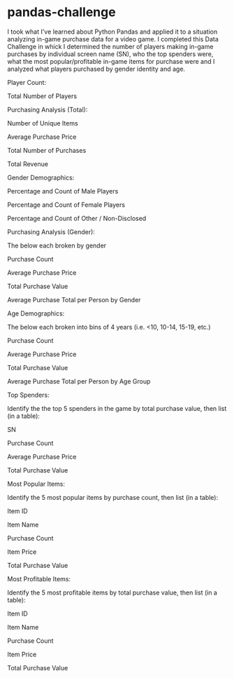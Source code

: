 # pandas-challenge
I took what I've learned about Python Pandas and applied it to a situation analyzing in-game purchase data for a video game. I completed this Data Challenge in whick I determined the number of players  making in-game purchases by individual screen name (SN), who the top spenders were, what the most popular/profitable in-game items for purchase were and I analyzed what players purchased by gender identity and age.

Player Count:

Total Number of Players

Purchasing Analysis (Total):

Number of Unique Items

Average Purchase Price

Total Number of Purchases

Total Revenue

Gender Demographics:

Percentage and Count of Male Players

Percentage and Count of Female Players

Percentage and Count of Other / Non-Disclosed

Purchasing Analysis (Gender):

The below each broken by gender

Purchase Count

Average Purchase Price

Total Purchase Value

Average Purchase Total per Person by Gender

Age Demographics:

The below each broken into bins of 4 years (i.e. <10, 10-14, 15-19, etc.)

Purchase Count

Average Purchase Price

Total Purchase Value

Average Purchase Total per Person by Age Group

Top Spenders:

Identify the the top 5 spenders in the game by total purchase value, then list (in a table):

SN

Purchase Count

Average Purchase Price

Total Purchase Value

Most Popular Items:

Identify the 5 most popular items by purchase count, then list (in a table):

Item ID

Item Name

Purchase Count

Item Price

Total Purchase Value

Most Profitable Items:

Identify the 5 most profitable items by total purchase value, then list (in a table):

Item ID

Item Name

Purchase Count

Item Price

Total Purchase Value

